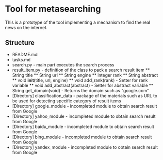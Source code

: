 # Tool for metasearching
This is a prototype of the tool implementing a mechanism to find the real news on the internet.

## Structure
* README.md
* tasks.md
* search.py - main part executes the search process
* result_item.py - definition of the class to pack a search result item
** String title
** String url
** String engine
** Integer rank
** String abstract
** void __init__(title, url, engine)
** void add_rank(rank) - Setter for rank variable
** void add_abstract(abstract) - Setter for abstract variable
** String get_domain(void) - Returns the domain such as "google.com"
* [Directory] classification_data - package of the materials such as URL to be used for detecting specific category of result items
* [Directory] google_module - incompleted module to obtain search result from Google
* [Directory] yahoo_module - incompleted module to obtain search result from Google
* [Directory] baidu_module - incompleted module to obtain search result from Google
* [Directory] bing_module - incompleted module to obtain search result from Google
* [Directory] yandex_module - incompleted module to obtain search result from Google